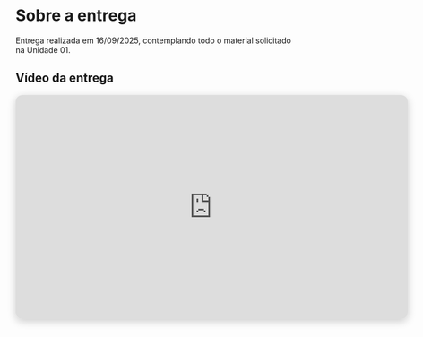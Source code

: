 # Sobre a entrega

Entrega realizada em 16/09/2025, contemplando todo o material solicitado na Unidade 01.

## Vídeo da entrega

<iframe 
  width="700" 
  height="400" 
  src="https://www.youtube.com/embed/d4emI65hUEg" 
  title="Apresentação TechStock - Unidade 1 (ReqTech)" 
  frameborder="0" 
  allow="accelerometer; autoplay; clipboard-write; encrypted-media; gyroscope; picture-in-picture" 
  allowfullscreen 
  style="border-radius: 12px; box-shadow: 0px 4px 15px rgba(0,0,0,0.2);">
</iframe>
